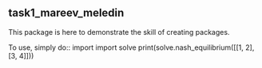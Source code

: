 task1_mareev_meledin
--------

This package is here to demonstrate the skill of creating packages.

To use, simply do::
    import import solve
    print(solve.nash_equilibrium([[1, 2], [3, 4]]))

